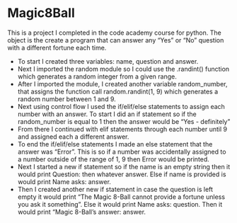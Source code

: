 # Magic8Ball

This is a project I completed in the code academy course for python. The object is the create a program that can answer any “Yes” or “No” question with a different fortune each time.

* To start I created three variables: name, question and answer.
* Next I imported the random module so I could use the .randint() function which generates a random integer from a given range.
* After I imported the module, I created another variable random_number, that assigns the function call random.randint(1, 9) which generates a random number between 1 and 9.
* Next using control flow I used the if/elif/else statements to assign each number with an answer. To start I did an if statement so if the random_number is equal to 1 then the answer would be “Yes - definitely”
* From there I continued with elif statements through each number until 9 and assigned each a different answer.
* To end the if/elif/else statements I made an else statement that the answer was “Error”. This is so if a number was accidentally assigned to a number outside of the range of 1, 9 then Error would be printed.
* Next I started a new if statement so if the name is an empty string then it would print Question: then whatever answer. Else if name is provided is would print Name asks: answer.
* Then I created another new if statement in case the question is left empty it would print “The Magic 8-Ball cannot provide a fortune unless you ask it something”. Else it would print Name asks: question. Then it would print “Magic 8-Ball’s answer: answer.
